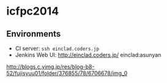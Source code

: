 icfpc2014
=========

Environments
------------

* CI server: `ssh einclad.coders.jp`
* Jenkins Web UI: http://einclad.coders.jp/ einclad:asunyan

http://blogs.c.yimg.jp/res/blog-b8-52/fujisyuu01/folder/376855/78/6706678/img_0

